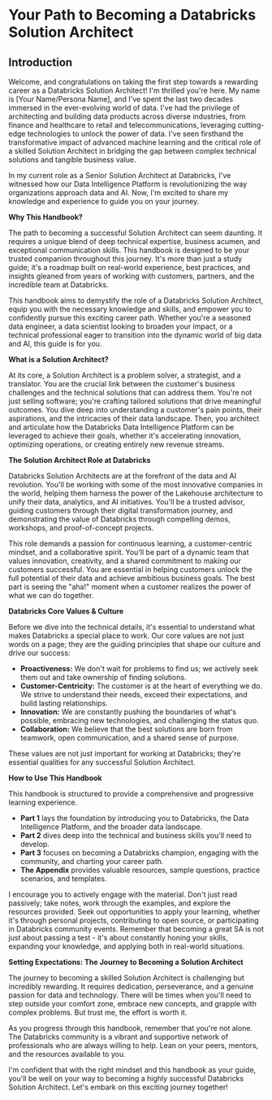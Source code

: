 # Your Path to Becoming a Databricks Solution Architect

## Introduction

Welcome, and congratulations on taking the first step towards a rewarding career as a Databricks Solution Architect! I'm thrilled you're here. My name is [Your Name/Persona Name], and I've spent the last two decades immersed in the ever-evolving world of data. I've had the privilege of architecting and building data products across diverse industries, from finance and healthcare to retail and telecommunications, leveraging cutting-edge technologies to unlock the power of data. I've seen firsthand the transformative impact of advanced machine learning and the critical role of a skilled Solution Architect in bridging the gap between complex technical solutions and tangible business value.

In my current role as a Senior Solution Architect at Databricks, I've witnessed how our Data Intelligence Platform is revolutionizing the way organizations approach data and AI.  Now, I'm excited to share my knowledge and experience to guide you on your journey.

**Why This Handbook?**

The path to becoming a successful Solution Architect can seem daunting. It requires a unique blend of deep technical expertise, business acumen, and exceptional communication skills. This handbook is designed to be your trusted companion throughout this journey. It's more than just a study guide; it's a roadmap built on real-world experience, best practices, and insights gleaned from years of working with customers, partners, and the incredible team at Databricks.

This handbook aims to demystify the role of a Databricks Solution Architect, equip you with the necessary knowledge and skills, and empower you to confidently pursue this exciting career path. Whether you're a seasoned data engineer, a data scientist looking to broaden your impact, or a technical professional eager to transition into the dynamic world of big data and AI, this guide is for you.

**What is a Solution Architect?**

At its core, a Solution Architect is a problem solver, a strategist, and a translator. You are the crucial link between the customer's business challenges and the technical solutions that can address them. You're not just selling software; you're crafting tailored solutions that drive meaningful outcomes. You dive deep into understanding a customer's pain points, their aspirations, and the intricacies of their data landscape. Then, you architect and articulate how the Databricks Data Intelligence Platform can be leveraged to achieve their goals, whether it's accelerating innovation, optimizing operations, or creating entirely new revenue streams.

**The Solution Architect Role at Databricks**

Databricks Solution Architects are at the forefront of the data and AI revolution. You'll be working with some of the most innovative companies in the world, helping them harness the power of the Lakehouse architecture to unify their data, analytics, and AI initiatives. You'll be a trusted advisor, guiding customers through their digital transformation journey, and demonstrating the value of Databricks through compelling demos, workshops, and proof-of-concept projects.

This role demands a passion for continuous learning, a customer-centric mindset, and a collaborative spirit. You'll be part of a dynamic team that values innovation, creativity, and a shared commitment to making our customers successful. You are essential in helping customers unlock the full potential of their data and achieve ambitious business goals. The best part is seeing the "aha!" moment when a customer realizes the power of what we can do together.

**Databricks Core Values & Culture**

Before we dive into the technical details, it's essential to understand what makes Databricks a special place to work. Our core values are not just words on a page; they are the guiding principles that shape our culture and drive our success:

*   **Proactiveness:** We don't wait for problems to find us; we actively seek them out and take ownership of finding solutions.
*   **Customer-Centricity:**  The customer is at the heart of everything we do. We strive to understand their needs, exceed their expectations, and build lasting relationships.
*   **Innovation:** We are constantly pushing the boundaries of what's possible, embracing new technologies, and challenging the status quo.
*   **Collaboration:** We believe that the best solutions are born from teamwork, open communication, and a shared sense of purpose.

These values are not just important for working at Databricks; they're essential qualities for any successful Solution Architect.

**How to Use This Handbook**

This handbook is structured to provide a comprehensive and progressive learning experience.

*   **Part 1** lays the foundation by introducing you to Databricks, the Data Intelligence Platform, and the broader data landscape.
*   **Part 2** dives deep into the technical and business skills you'll need to develop.
*   **Part 3** focuses on becoming a Databricks champion, engaging with the community, and charting your career path.
*   **The Appendix** provides valuable resources, sample questions, practice scenarios, and templates.

I encourage you to actively engage with the material. Don't just read passively; take notes, work through the examples, and explore the resources provided. Seek out opportunities to apply your learning, whether it's through personal projects, contributing to open source, or participating in Databricks community events. Remember that becoming a great SA is not just about passing a test - it's about constantly honing your skills, expanding your knowledge, and applying both in real-world situations.

**Setting Expectations: The Journey to Becoming a Solution Architect**

The journey to becoming a skilled Solution Architect is challenging but incredibly rewarding. It requires dedication, perseverance, and a genuine passion for data and technology. There will be times when you'll need to step outside your comfort zone, embrace new concepts, and grapple with complex problems. But trust me, the effort is worth it.

As you progress through this handbook, remember that you're not alone. The Databricks community is a vibrant and supportive network of professionals who are always willing to help. Lean on your peers, mentors, and the resources available to you.

I'm confident that with the right mindset and this handbook as your guide, you'll be well on your way to becoming a highly successful Databricks Solution Architect. Let's embark on this exciting journey together!
